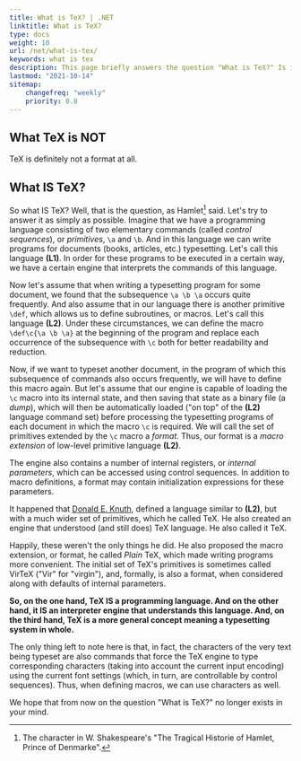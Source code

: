 ```yaml
---
title: What is TeX? | .NET
linktitle: What is TeX?
type: docs
weight: 10
url: /net/what-is-tex/
keywords: what is tex
description: This page briefly answers the question "What is TeX?" Is it one of the programming languages or it is considered to be a document format?
lastmod: "2021-10-14"
sitemap:
    changefreq: "weekly"
    priority: 0.8
---
```

## **What TeX is NOT**
TeX is definitely not a format at all.

## **What IS TeX?**
So what IS TeX? Well, that is the question, as Hamlet[^1] said. Let's try to answer it as simply as possible.
Imagine that we have a programming language consisting of two elementary commands (called *control sequences*), or *primitives*, `\a` and `\b`. And in this language we can write programs for documents (books, articles, etc.) typesetting. Let's call this language **(L1)**. In order for these programs to be executed in a certain way, we have a certain engine that interprets the commands of this language.

Now let's assume that when writing a typesetting program for some document, we found that the subsequence `\a \b \a` occurs quite frequently. And also assume that in our language there is another primitive `\def`, which allows us to define subroutines, or macros. Let's call this language **(L2)**. Under these circumstances, we can define the macro `\def\c{\a \b \a}` at the beginning of the program and replace each occurrence of the subsequence with `\c` both for better readability and reduction.

Now, if we want to typeset another document, in the program of which this subsequence of commands also occurs frequently, we will have to define this macro again. But let's assume that our engine is capable of loading the `\c` macro into its internal state, and then saving that state as a binary file (a *dump*), which will then be automatically loaded ("on top" of the **(L2)** language command set) before processing the typesetting programs of each document in which the macro `\c` is required. We will call the set of primitives extended by the `\c` macro a *format*. Thus, our format is a *macro extension* of low-level primitive language **(L2)**.

The engine also contains a number of internal registers, or *internal parameters*, which can be accessed using control sequences. In addition to macro definitions, a format may contain initialization expressions for these parameters.

It happened that <a href="https://en.wikipedia.org/wiki/Donald_Knuth" target=_blank rel="nofollow">Donald E. Knuth</a>, defined a language similar to **(L2)**, but with a much wider set of primitives, which he called TeX. He also created an engine that understood (and still does) TeX language. He also called it TeX.

Happily, these weren't the only things he did. He also proposed the macro extension, or format, he called *Plain* TeX, which made writing programs more convenient. The initial set of TeX's primitives is sometimes called VirTeX ("Vir" for "virgin"), and, formally, is also a format, when considered along with defaults of internal parameters.

**So, on the one hand, TeX IS a programming language. And on the other hand, it IS an interpreter engine that understands this language. And, on the third hand, TeX is a more general concept meaning a typesetting system in whole.**

The only thing left to note here is that, in fact, the characters of the very text being typeset are also commands that force the TeX engine to type corresponding characters (taking into account the current input encoding) using the current font settings (which, in turn, are controllable by control sequences). Thus, when defining macros, we can use characters as well.

We hope that from now on the question "What is TeX?" no longer exists in your mind.

[^1]: The character in W. Shakespeare's "The Tragical Historie of Hamlet, Prince of Denmarke".
